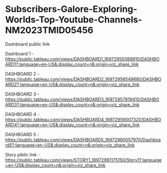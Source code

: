 # Subscribers-Galore-Exploring-Worlds-Top-Youtube-Channels-NM2023TMID05456

Dashboard public link

Dashboard 1 - https://public.tableau.com/views/DASHBOARD1_16972955088910/DASHBOARD1?:language=en-US&:display_count=n&:origin=viz_share_link

DASHBOARD 2 - https://public.tableau.com/views/DASHBOARD2_16972956549680/DASHBOARD2?:language=en-US&:display_count=n&:origin=viz_share_link

DASHBOARD 3 - https://public.tableau.com/views/DASHBOARD3_16972957819410/DASHBOARD3?:language=en-US&:display_count=n&:origin=viz_share_link

DASHBOARD 4 - https://public.tableau.com/views/DASHBOARD4_16972959007320/DASHBOARD4?:language=en-US&:display_count=n&:origin=viz_share_link

DASHBOARD 5 - https://public.tableau.com/views/DASHBOARD5_16972960057970/Dashboard5?:language=en-US&:display_count=n&:origin=viz_share_link

Story piblic link -  https://public.tableau.com/views/STORY1_16972961175150/Story1?:language=en-US&:display_count=n&:origin=viz_share_link
